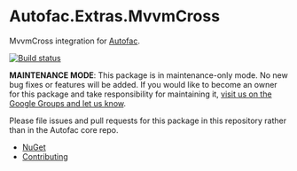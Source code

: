 # Autofac.Extras.MvvmCross

MvvmCross integration for [Autofac](https://autofac.org).

[![Build status](https://ci.appveyor.com/api/projects/status/bg69gsksk4nxawso?svg=true)](https://ci.appveyor.com/project/Autofac/autofac-extras-mvvmcross)

**MAINTENANCE MODE**: This package is in maintenance-only mode. No new bug fixes or features will be added. If you would like to become an owner for this package and take responsibility for maintaining it, [visit us on the Google Groups and let us know](https://groups.google.com/forum/#!forum/autofac).

Please file issues and pull requests for this package in this repository rather than in the Autofac core repo.

- [NuGet](https://www.nuget.org/packages/Autofac.Extras.MvvmCross)
- [Contributing](https://autofac.readthedocs.io/en/latest/contributors.html)
